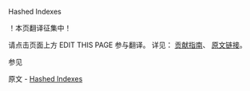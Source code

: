  Hashed Indexes

 ！本页翻译征集中！

请点击页面上方 EDIT THIS PAGE 参与翻译。
详见：
[贡献指南]( https://github.com/JinMuInfo/MongoDB-Manual-zh/blob/master/CONTRIBUTING.md )、
[原文链接](  https://docs.mongodb.com/manual/core/index-hashed/  )。

 参见

原文 - [Hashed Indexes]( https://docs.mongodb.com/manual/core/index-hashed/ )

